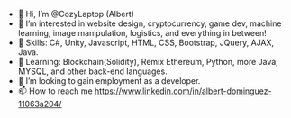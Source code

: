 - 👋 Hi, I’m @CozyLaptop (Albert)
- 👀 I’m interested in website design, cryptocurrency, game dev, machine learning, image manipulation, logistics, and everything in between!
- 📕 Skills: C#, Unity, Javascript, HTML, CSS, Bootstrap, JQuery, AJAX, Java.
- 🌱 Learning: Blockchain(Solidity), Remix Ethereum, Python, more Java, MYSQL, and other back-end languages.
- 💞️ I’m looking to gain employment as a developer.
- 📫 How to reach me https://www.linkedin.com/in/albert-dominguez-11063a204/

<!---
CozyLaptop/CozyLaptop is a ✨ special ✨ repository because its `README.md` (this file) appears on your GitHub profile.
You can click the Preview link to take a look at your changes.
--->
